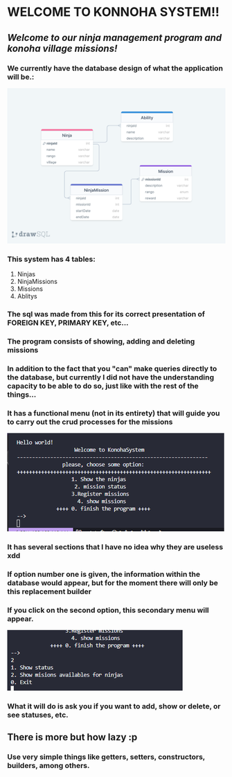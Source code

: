 # WELCOME TO KONNOHA SYSTEM!!

## *Welcome to our ninja management program and konoha village missions!*

### We currently have the database design of what the application will be.:

![Alt text](image-5.png)

### This system has 4 tables:
1. Ninjas
2. NinjaMissions
3. Missions
4. Ablitys

### The sql was made from this for its correct presentation of FOREIGN KEY, PRIMARY KEY, etc...



### The program consists of showing, adding and deleting missions
### In addition to the fact that you "can" make queries directly to the database, but currently I did not have the understanding capacity to be able to do so, just like with the rest of the things...



### It has a functional menu (not in its entirety) that will guide you to carry out the crud processes for the missions
![Alt text](image.png)

### It has several sections that I have no idea why they are useless xdd


### If option number one is given, the information within the database would appear, but for the moment there will only be this replacement builder

### If you click on the second option, this secondary menu will appear.

![Alt text](image-1.png)

### What it will do is ask you if you want to add, show or delete, or see statuses, etc.

## There is more but how lazy :p

### Use very simple things like getters, setters, constructors, builders, among others.
